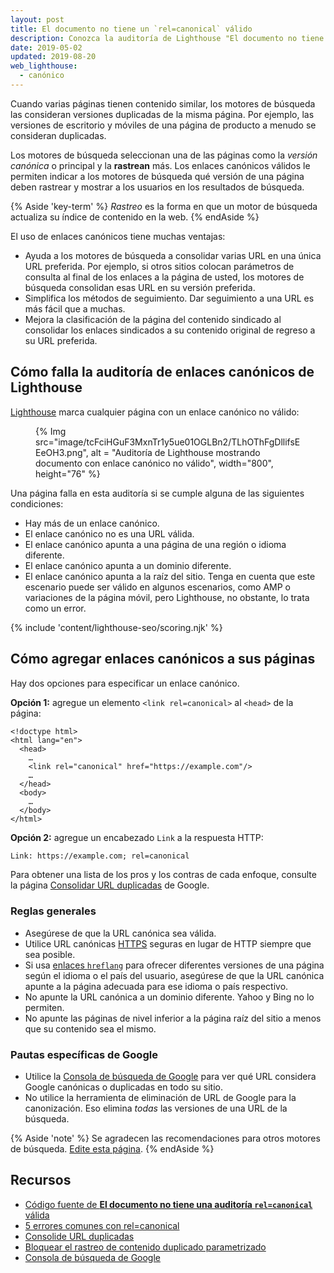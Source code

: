 ```yaml
---
layout: post
title: El documento no tiene un `rel=canonical` válido
description: Conozca la auditoría de Lighthouse "El documento no tiene un rel=canonical válido".
date: 2019-05-02
updated: 2019-08-20
web_lighthouse:
  - canónico
---
```


Cuando varias páginas tienen contenido similar, los motores de búsqueda las consideran versiones duplicadas de la misma página. Por ejemplo, las versiones de escritorio y móviles de una página de producto a menudo se consideran duplicadas.

Los motores de búsqueda seleccionan una de las páginas como la *versión canónica* o principal y la **rastrean** más. Los enlaces canónicos válidos le permiten indicar a los motores de búsqueda qué versión de una página deben rastrear y mostrar a los usuarios en los resultados de búsqueda.

{% Aside 'key-term' %} *Rastreo* es la forma en que un motor de búsqueda actualiza su índice de contenido en la web. {% endAside %}

El uso de enlaces canónicos tiene muchas ventajas:

- Ayuda a los motores de búsqueda a consolidar varias URL en una única URL preferida. Por ejemplo, si otros sitios colocan parámetros de consulta al final de los enlaces a la página de usted, los motores de búsqueda consolidan esas URL en su versión preferida.
- Simplifica los métodos de seguimiento. Dar seguimiento a una URL es más fácil que a muchas.
- Mejora la clasificación de la página del contenido sindicado al consolidar los enlaces sindicados a su contenido original de regreso a su URL preferida.

## Cómo falla la auditoría de enlaces canónicos de Lighthouse

[Lighthouse](https://developers.google.com/web/tools/lighthouse/) marca cualquier página con un enlace canónico no válido:

<figure>{% Img src="image/tcFciHGuF3MxnTr1y5ue01OGLBn2/TLhOThFgDllifsEEeOH3.png", alt = "Auditoría de Lighthouse mostrando documento con enlace canónico no válido", width="800", height="76" %}</figure>

Una página falla en esta auditoría si se cumple alguna de las siguientes condiciones:

- Hay más de un enlace canónico.
- El enlace canónico no es una URL válida.
- El enlace canónico apunta a una página de una región o idioma diferente.
- El enlace canónico apunta a un dominio diferente.
- El enlace canónico apunta a la raíz del sitio. Tenga en cuenta que este escenario puede ser válido en algunos escenarios, como AMP o variaciones de la página móvil, pero Lighthouse, no obstante, lo trata como un error.

{% include 'content/lighthouse-seo/scoring.njk' %}

## Cómo agregar enlaces canónicos a sus páginas

Hay dos opciones para especificar un enlace canónico.

**Opción 1:** agregue un elemento `<link rel=canonical>` al `<head>` de la página:

```html/4
<!doctype html>
<html lang="en">
  <head>
    …
    <link rel="canonical" href="https://example.com"/>
    …
  </head>
  <body>
    …
  </body>
</html>
```

**Opción 2:** agregue un encabezado `Link` a la respuesta HTTP:

```html
Link: https://example.com; rel=canonical
```

Para obtener una lista de los pros y los contras de cada enfoque, consulte la página [Consolidar URL duplicadas](https://support.google.com/webmasters/answer/139066) de Google.

### Reglas generales

- Asegúrese de que la URL canónica sea válida.
- Utilice URL canónicas [HTTPS](https://developers.google.com/web/fundamentals/security/encrypt-in-transit/why-https) seguras en lugar de HTTP siempre que sea posible.
- Si usa [enlaces `hreflang`](/hreflang) para ofrecer diferentes versiones de una página según el idioma o el país del usuario, asegúrese de que la URL canónica apunte a la página adecuada para ese idioma o país respectivo.
- No apunte la URL canónica a un dominio diferente. Yahoo y Bing no lo permiten.
- No apunte las páginas de nivel inferior a la página raíz del sitio a menos que su contenido sea el mismo.

### Pautas específicas de Google

- Utilice la [Consola de búsqueda de Google](https://search.google.com/search-console/index) para ver qué URL considera Google canónicas o duplicadas en todo su sitio.
- No utilice la herramienta de eliminación de URL de Google para la canonización. Eso elimina *todas* las versiones de una URL de la búsqueda.

{% Aside 'note' %} Se agradecen las recomendaciones para otros motores de búsqueda. [Edite esta página](https://github.com/GoogleChrome/web.dev/blob/master/src/site/content/en/lighthouse-seo/canonical/index.md). {% endAside %}

## Recursos

- [Código fuente de **El documento no tiene una auditoría `rel=canonical`** válida](https://github.com/GoogleChrome/lighthouse/blob/master/lighthouse-core/audits/seo/canonical.js)
- [5 errores comunes con rel=canonical](https://webmasters.googleblog.com/2013/04/5-common-mistakes-with-relcanonical.html)
- [Consolide URL duplicadas](https://support.google.com/webmasters/answer/139066)
- [Bloquear el rastreo de contenido duplicado parametrizado](https://support.google.com/webmasters/answer/6080548)
- [Consola de búsqueda de Google](https://search.google.com/search-console/index)
